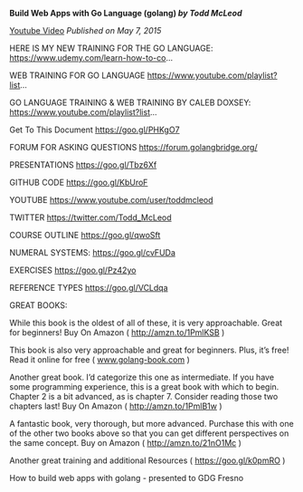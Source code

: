 **Build Web Apps with Go Language (golang) 
_by Todd McLeod_**

[Youtube Video](https://www.youtube.com/watch?v=Vlie-srOU8c)
_Published on May 7, 2015_

HERE IS MY NEW TRAINING FOR THE GO LANGUAGE:
https://www.udemy.com/learn-how-to-co...

WEB TRAINING FOR GO LANGUAGE
https://www.youtube.com/playlist?list...

GO LANGUAGE TRAINING & WEB TRAINING BY CALEB DOXSEY:
https://www.youtube.com/playlist?list...

Get To This Document
https://goo.gl/PHKgO7

FORUM FOR ASKING QUESTIONS
https://forum.golangbridge.org/ 

PRESENTATIONS
https://goo.gl/Tbz6Xf

GITHUB CODE
https://goo.gl/KbUroF

YOUTUBE
https://www.youtube.com/user/toddmcleod

TWITTER
https://twitter.com/Todd_McLeod 

COURSE OUTLINE
https://goo.gl/qwoSft

NUMERAL SYSTEMS:
https://goo.gl/cvFUDa 

EXERCISES
https://goo.gl/Pz42yo 

REFERENCE TYPES
https://goo.gl/VCLdqa

GREAT BOOKS:

While this book is the oldest of all of these, it is very approachable. Great for beginners!
Buy On Amazon ( http://amzn.to/1PmlKSB )

This book is also very approachable and great for beginners. Plus, it’s free!
Read it online for free ( www.golang-book.com )

Another great book. I’d categorize this one as intermediate. If you have some programming experience, this is a great book with which to begin. Chapter 2 is a bit advanced, as is chapter 7. Consider reading those two chapters last!
Buy On Amazon ( http://amzn.to/1PmlB1w )

A fantastic book, very thorough, but more advanced. Purchase this with one of the other two books above so that you can get different perspectives on the same concept.
Buy on Amazon ( http://amzn.to/21nO1Mc ) 

Another great training and additional Resources ( https://goo.gl/k0pmRO )

How to build web apps with golang - presented to GDG Fresno